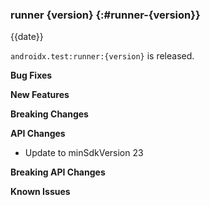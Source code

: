 ### runner {version} {:#runner-{version}}

{{date}}

`androidx.test:runner:{version}` is released.

**Bug Fixes**

**New Features**

**Breaking Changes**

**API Changes**

* Update to minSdkVersion 23

**Breaking API Changes**

**Known Issues**
